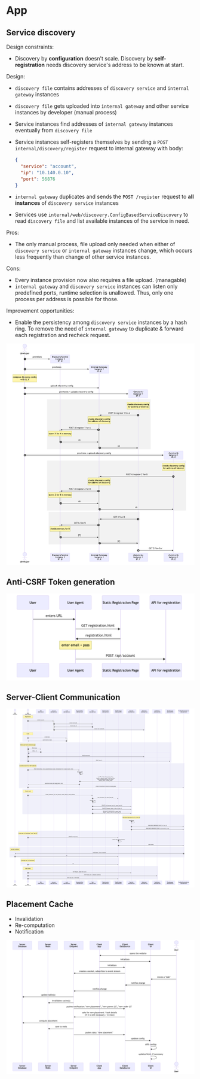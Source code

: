 # App

## Service discovery

Design constraints:

- Discovery by **configuration** doesn't scale. Discovery by **self-registration** needs discovery service's address to be known at start.

Design:

- `discovery file` contains addresses of `discovery service` and `internal gateway` instances 

- `discovery file` gets uploaded into `internal gateway` and other service instances by developer (manual process)

- Service instances find addresses of `internal gateway` instances eventually from `discovery file` 

- Service instances self-registers themselves by sending a `POST internal/discovery/register` request to internal gateway with body:
  ```json
  {
    "service": "account",
    "ip": "10.140.0.10",
    "port": 56876
  }
  ```
 
- `internal gateway` duplicates and sends the `POST /register` request to **all instances** of `discovery service` instances

- Services use `internal/web/discovery.ConfigBasedServiceDiscovery` to read `discovery file` and list available instances of the service in need.


Pros:

- The only manual process, file upload only needed when either of `discovery service` or `internal gateway` instances change, which occurs less frequently than change of other service instances.

Cons:

- Every instance provision now also requires a file upload. (managable)
- `internal gateway` and `discovery service` instances can listen only predefined ports, runtime selection is unallowed. Thus, only one process per address is possible for those.

Improvement opportunities:

- Enable the persistency among `discovery service` instances by a hash ring. To remove the need of `internal gateway` to duplicate & forward each registration and recheck request.

![](service-discovery.png)

## Anti-CSRF Token generation

![](anti-csrf-token-generation.png)

## Server-Client Communication

![](server-client.png)

## Placement Cache

- Invalidation
- Re-computation
- Notification

![](placement-cache.png)


